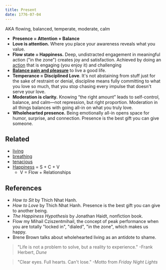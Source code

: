 ```yaml
---
title: Present
date: 1776-07-04
---
```

AKA flowing, balanced, temperate, moderate, calm

- **Presence = Attention + Balance**
- **Love is attention.** Where you place your awareness reveals what you value.
- **Flow state = Happiness.** Deep, undistracted engagement in meaningful action ("in the zone") creates joy and satisfaction. Achieved by doing an [action](/action) that is engaging (you enjoy it) and challenging
- [**Balance pain and pleasure**](/dopamine) to live a good life.
- **Temperance = Disciplined Love**. It's not abstaining from stuff just for the sake of restraint or denial, discipline means fully committing to what you love so much, that you stop chasing every impulse that doesn't serve your love.
- **Moderation is clarity.** Knowing “the right amount” leads to self-control, balance, and calm—not repression, but right proportion. Moderation in all things balances with going all-in on what you truly love.
- **Wholehearted presence.** Being emotionally all-in opens space for humor, surprise, and connection. Presence is the best gift you can give someone.

## Related
- [living](/living)
- [breathing](/breathing)
- [tenacious](tenacious.md)
- [Happiness](/happiness) = S + C + V
	- V = Flow + Relationships

## References
- *How to Sit* by Thich Nhat Hanh.
- *How to Love* by Thich Nhat Hanh. Presence is the best gift you can give to another being.
- *The Happiness Hypothesis* by Jonathan Haidt, nonfiction book.
- Flow my Mihail Cziszentmihail, the concept of peak performance when you are totally "locked in", "dialed", "in the zone", which makes us happy.
- Brene Brown talks about wholehearted living as an antidote to shame.

> "Life is not a problem to solve, but a reality to experience." -Frank Herbert, *Dune*

> "Clear eyes. Full hearts. Can't lose." -Motto from *Friday Night Lights*
